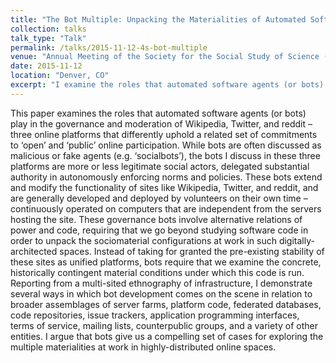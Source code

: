 ```yaml
---
title: "The Bot Multiple: Unpacking the Materialities of Automated Software Agents"
collection: talks
talk_type: "Talk"
permalink: /talks/2015-11-12-4s-bot-multiple
venue: "Annual Meeting of the Society for the Social Study of Science (4S)"
date: 2015-11-12
location: "Denver, CO"
excerpt: "I examine the roles that automated software agents (or bots) play in the governance and moderation of Wikipedia, Twitter, and reddit – three online platforms that differently uphold a related set of commitments to ‘open’ and ‘public’ online participation."
---
```


This paper examines the roles that automated software agents (or bots) play in the governance and moderation of Wikipedia, Twitter, and reddit – three online platforms that differently uphold a related set of commitments to ‘open’ and ‘public’ online participation. While bots are often discussed as malicious or fake agents (e.g. ‘socialbots’), the bots I discuss in these three platforms are more or less legitimate social actors, delegated substantial authority in autonomously enforcing norms and policies. These bots extend and modify the functionality of sites like Wikipedia, Twitter, and reddit, and are generally developed and deployed by volunteers on their own time – continuously operated on computers that are independent from the servers hosting the site. These governance bots involve alternative relations of power and code, requiring that we go beyond studying software code in order to unpack the sociomaterial configurations at work in such digitally-architected spaces. Instead of taking for granted the pre-existing stability of these sites as unified platforms, bots require that we examine the concrete, historically contingent material conditions under which this code is run. Reporting from a multi-sited ethnography of infrastructure, I demonstrate several ways in which bot development comes on the scene in relation to broader assemblages of server farms, platform code, federated databases, code repositories, issue trackers, application programming interfaces, terms of service, mailing lists, counterpublic groups, and a variety of other entities. I argue that bots give us a compelling set of cases for exploring the multiple materialities at work in highly-distributed online spaces.
